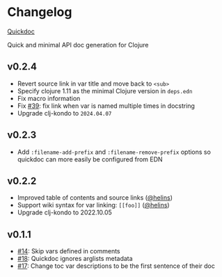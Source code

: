 # Changelog

[Quickdoc](https://github.com/borkdude/quickdoc)

Quick and minimal API doc generation for Clojure

## v0.2.4

- Revert source link in var title and move back to `<sub>`
- Specify clojure 1.11 as the minimal Clojure version in `deps.edn`
- Fix macro information
- Fix [#39](https://github.com/borkdude/quickdoc/issues/39): fix link when var is named multiple times in docstring
- Upgrade clj-kondo to `2024.04.07`

## v0.2.3

- Add `:filename-add-prefix` and `:filename-remove-prefix` options so quickdoc can more easily be configured from EDN

## v0.2.2

- Improved table of contents and source links ([@helins](https://github.com/helins))
- Support wiki syntax for var linking: `[[foo]]` ([@helins](https://github.com/helins))
- Upgrade clj-kondo to 2022.10.05

## v0.1.1

- [#14](https://github.com/borkdude/quickdoc/issues/14): Skip vars defined in comments
- [#18](https://github.com/borkdude/quickdoc/issues/18): Quickdoc ignores arglists metadata
- [#17](https://github.com/borkdude/quickdoc/issues/17): Change toc var descriptions to be the first sentence of their doc
